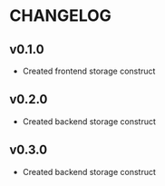 # CHANGELOG

## v0.1.0

* Created frontend storage construct

## v0.2.0

* Created backend storage construct

## v0.3.0

* Created backend storage construct

